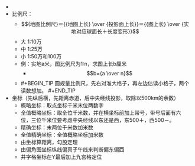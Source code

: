 -
- 比例尺：
	- $${地图比例尺}＝{{地图上长} \over {投影面上长}}＝{{图上长} \over {实地对应球面长＋长度变形}}$$
	- 大    1:10万
	- 中    1:25万
	- 小    1:50万和100万
	- 例：实地a米，图比例尺为1:n，求图上长b厘米
		- $$b={a \over n}$$
	- #+BEGIN_TIP
	  圆规量比例尺，先右对准大格子，再左边估读小格子，两个读数想加。
	  #+END_TIP
- 坐标（先纵后横，先距离赤道，后中央经线投影，取除以500km的余数）
	- 概略坐标：取点坐标千米末位两数字
	- 全值概略坐标：取全位千米数，并在横坐标前加上带号，带号后面有六位，三位千米位要考虑中央经线以东还是西，东500＋，西500－。
	- 精确坐标：末两位千米数加米数
	- 全值精确坐标：全值概略坐标加米数
	- 由坐标算距离，勾股定理
	- 由偏角图坐标纵线偏真子午线来判断偏东偏西
	- 井字格坐标在Y最后加上九宫格定位